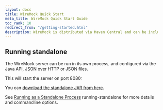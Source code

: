 ```yaml
---
layout: docs
title: WireMock Quick Start
meta_title: WireMock Quick Start Guide
toc_rank: 10
redirect_from: "/getting-started.html"
description: WireMock is distributed via Maven Central and can be included in your project using common build tools’ dependency management. Get started with WireMock.
---
```



## Running standalone

The WireMock server can be run in its own process, and configured via
the Java API, JSON over HTTP or JSON files.

This will start the server on port 8080:

You can <a id="wiremock-standalone-download" href="https://repo1.maven.org/maven2/com/github/tomakehurst/wiremock-jre8-standalone/{{ site.wiremock_version }}/wiremock-jre8-standalone-{{ site.wiremock_version }}.jar">download the standalone JAR from
here</a>.

See [Running as a Standalone Process](../running-standalone/) running-standalone for more details and commandline options.
